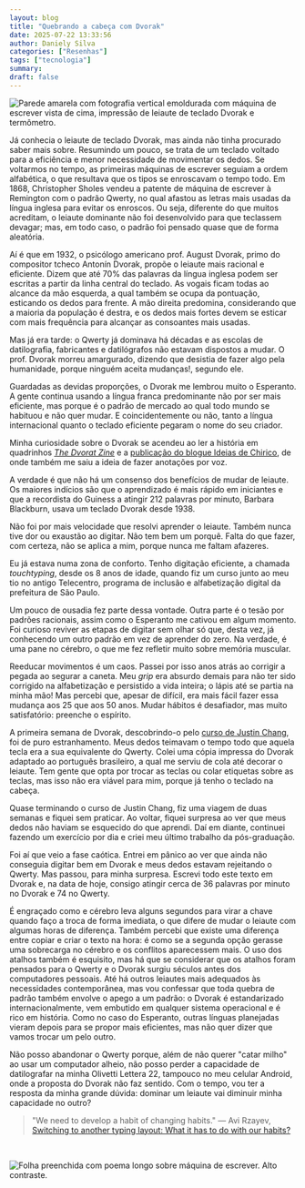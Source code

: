 ```yaml
---
layout: blog
title: "Quebrando a cabeça com Dvorak"
date: 2025-07-22 13:33:56
author: Daniely Silva
categories: ["Resenhas"]
tags: ["tecnologia"]
summary:
draft: false
---
```


![Parede amarela com fotografia vertical emoldurada com máquina de escrever vista de cima, impressão de leiaute de teclado Dvorak e termômetro.](/img/blog/dvorak.jpg "Convívio entre leiautes")

Já conhecia o leiaute de teclado Dvorak, mas ainda não tinha procurado saber mais sobre. Resumindo um pouco, se trata de um teclado voltado para a eficiência e menor necessidade de movimentar os dedos. Se voltarmos no tempo, as primeiras máquinas de escrever seguiam a ordem alfabética, o que resultava que os tipos se enroscavam o tempo todo. Em 1868, Christopher Sholes vendeu a patente de máquina de escrever à Remington com o padrão Qwerty, no qual afastou as letras mais usadas da língua inglesa para evitar os enroscos. Ou seja, diferente do que muitos acreditam, o leiaute dominante não foi desenvolvido para que teclassem devagar; mas, em todo caso, o padrão foi pensado quase que de forma aleatória.

Aí é que em 1932, o psicólogo americano prof. August Dvorak, primo do compositor tcheco Antonín Dvorak, propõe o leiaute mais racional e eficiente. Dizem que até 70% das palavras da língua inglesa podem ser escritas a partir da linha central do teclado. As vogais ficam todas ao alcance da mão esquerda, a qual também se ocupa da pontuação, esticando os dedos para frente. A mão direita predomina, considerando que a maioria da população é destra, e os dedos mais fortes devem se esticar com mais frequência para alcançar as consoantes mais usadas.

Mas já era tarde: o Qwerty já dominava há décadas e as escolas de datilografia, fabricantes e datilógrafos não estavam dispostos a mudar. O prof. Dvorak morreu amargurado, dizendo que desistia de fazer algo pela humanidade, porque ninguém aceita mudanças!, segundo ele.

Guardadas as devidas proporções, o Dvorak me lembrou muito o Esperanto. A gente continua usando a língua franca predominante não por ser mais eficiente, mas porque é o padrão de mercado ao qual todo mundo se habituou e não quer mudar. E coincidentemente ou não, tanto a língua internacional quanto o teclado eficiente pegaram o nome do seu criador.

Minha curiosidade sobre o Dvorak se acendeu ao ler a história em quadrinhos *[The Dvorat Zine](https://www.dvzine.org/zine/TheDvorakZine.pdf)* e a [publicação do blogue Ideias de Chirico](https://blog.ayom.media/ideiasdechirico/como-e-porque-passei-a-escrever-com-teclado-dvorak), de onde também me saiu a ideia de fazer anotações por voz.

A verdade é que não há um consenso dos benefícios de mudar de leiaute. Os maiores indícios são que o aprendizado é mais rápido em iniciantes e que a recordista do Guiness a atingir 212 palavras por minuto, Barbara Blackburn, usava um teclado Dvorak desde 1938.

Não foi por mais velocidade que resolvi aprender o leiaute. Também nunca tive dor ou exaustão ao digitar. Não tem bem um porquê. Falta do que fazer, com certeza, não se aplica a mim, porque nunca me faltam afazeres.

Eu já estava numa zona de conforto. Tenho digitação eficiente, a chamada *touchtyping*, desde os 8 anos de idade, quando fiz um curso junto ao meu tio no antigo Telecentro, programa de inclusão e alfabetização digital da prefeitura de São Paulo.

Um pouco de ousadia fez parte dessa vontade. Outra parte é o tesão por padrões racionais, assim como o Esperanto me cativou em algum momento. Foi curioso reviver as etapas de digitar sem olhar só que, desta vez, já conhecendo um outro padrão em vez de aprender do zero. Na verdade, é uma pane no cérebro, o que me fez refletir muito sobre memória muscular.

Reeducar movimentos é um caos. Passei por isso anos atrás ao corrigir a pegada ao segurar a caneta. Meu *grip* era absurdo demais para não ter sido corrigido na alfabetização e persistido a vida inteira; o lápis até se partia na minha mão! Mas percebi que, apesar de difícil, era mais fácil fazer essa mudança aos 25 que aos 50 anos. Mudar hábitos é desafiador, mas muito satisfatório: preenche o espírito.

A primeira semana de Dvorak, descobrindo-o pelo [curso de Justin Chang](https://dvorak.justinpchang.com/), foi de puro estranhamento. Meus dedos teimavam o tempo todo que aquela tecla era a sua equivalente do Qwerty. Colei uma cópia impressa do Dvorak adaptado ao português brasileiro, a qual me serviu de cola até decorar o leiaute. Tem gente que opta por trocar as teclas ou colar etiquetas sobre as teclas, mas isso não era viável para mim, porque já tenho o teclado na cabeça.

Quase terminando o curso de Justin Chang, fiz uma viagem de duas semanas e fiquei sem praticar. Ao voltar, fiquei surpresa ao ver que meus dedos não haviam se esquecido do que aprendi. Daí em diante, continuei fazendo um exercício por dia e criei meu último trabalho da pós-graduação.

Foi aí que veio a fase caótica. Entrei em pânico ao ver que ainda não conseguia digitar bem em Dvorak e meus dedos estavam rejeitando o Qwerty. Mas passou, para minha surpresa. Escrevi todo este texto em Dvorak e, na data de hoje, consigo atingir cerca de 36 palavras por minuto no Dvorak e 74 no Qwerty.

É engraçado como e cérebro leva alguns segundos para virar a chave quando faço a troca de forma imediata, o que difere de mudar o leiaute com algumas horas de diferença. Também percebi que existe uma diferença entre copiar e criar o texto na hora: é como se a segunda opção gerasse uma sobrecarga no cérebro e os conflitos aparecessem mais. O uso dos atalhos também é esquisito, mas há que se considerar que os atalhos foram pensados para o Qwerty e o Dvorak surgiu séculos antes dos computadores pessoais. Até há outros leiautes mais adequados às necessidades contemporânea, mas vou confessar que toda quebra de padrão também envolve o apego a um padrão: o Dvorak é estandarizado internacionalmente, vem embutido em qualquer sistema operacional e é rico em história. Como no caso do Esperanto, outras línguas planejadas vieram depois para se propor mais eficientes, mas não quer dizer que vamos trocar um pelo outro.

Não posso abandonar o Qwerty porque, além de não querer "catar milho" ao usar um computador alheio, não posso perder a capacidade de datilografar na minha Olivetti Lettera 22, tampouco no meu celular Android, onde a proposta do Dvorak não faz sentido. Com o tempo, vou ter a resposta da minha grande dúvida: dominar um leiaute vai diminuir minha capacidade no outro?

> "We need to develop a habit of changing habits." — Avi Rzayev, [Switching to another typing layout: What it has to do with our habits?](https://medium.com/@avirzayev/switching-to-dvorak-is-it-worth-it-460f20cffd51)

<br>

![Folha preenchida com poema longo sobre máquina de escrever. Alto contraste.](/img/blog/dvorak2.jpg "Datiloscrito sai do forno")
